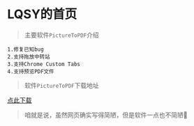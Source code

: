 # LQSY的首页
>主要软件```PictureToPDF```介绍

```
1.修复已知bug
2.支持拖放中转站
3.支持Chrome Custom Tabs
4.支持预览PDF文件
```

>软件```PictureToPDF```下载地址

[点此下载](https://github.moeyy.xyz/https://raw.githubusercontent.com/LQSYMichaelLuo/LQSYMichaelLuo.github.io/main/PictureToPDF_v1.2.apk)

>咱就是说，虽然网页确实写得简陋，但是软件一点也不简陋🌚
